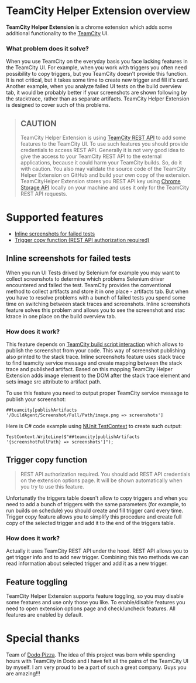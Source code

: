 # TeamCity Helper Extension overview

**TeamCity Helper Extension** is a chrome extension which adds some additional functionality to the [TeamCity](https://www.jetbrains.com/teamcity/) UI.

### What problem does it solve?
When you use TeamCity on the everyday basis you face lacking features in the TeamCity UI. For example, when you work with triggers you often need possibility to copy triggers, but you TeamCity doesn't provide this function. It is not critical, but it takes some time to create new trigger and fill it's card. Another example, when you analyze failed UI tests on the build overview tab, it would be probably better if your screenshots are shown following by the stacktrace, rather than as separate artifacts. TeamCity Helper Extension is designed to cover such of this problems.

> ## CAUTION
> TeamCity Helper Extension is using [TeamCity REST API](https://confluence.jetbrains.com/display/TCD10/REST+API) to add some features to the TeamCity UI. To use such features you should provide credentials to access REST API. Generally it is not very good idea to give the access to your TeamCity REST API to the external applications, because it could harm your TeamCity builds. So, do it with caution. You also may validate the source code of the TeamCity Helper Extension on GitHub and build your own copy of the extension. TeamCityHelper Extension stores you REST API key using [Chrome Storage API](https://developer.chrome.com/extensions/storage) locally on your machine and uses it only for the TeamCity REST API requests.

# Supported features

* [Inline screenshots for failed tests](#Inline-screenshots-for-failed-tests)
* [Trigger copy function (REST API authorization required)](#Trigger-copy-function)


## Inline screenshots for failed tests
When you run UI Tests drived by Selenium for example you may want to collect screenshots to determine which problems Selenium driver encountered and failed the test. TeamCity provides the conventional method to collect artifacts and store it in one place - artifacts tab. But when you have to resolve problems with a bunch of failed tests you spend some time on switching between stack traces and screenshots. Inline screenshots feature solves this problem and allows you to see the screenshot and stac ktrace in one place on the build overview tab.

### How does it work?
This feature depends on [TeamCity build script interaction](https://confluence.jetbrains.com/display/TCD10/Build+Script+Interaction+with+TeamCity) which allows to publish the screenshot from your code. This way of screenshot publishing also printed to the stack trace. Inline screenshots feature uses stack trace to find teamcity service message and create mapping between the stack trace and published artifact. Based on this mapping TeamCity Helper Extension adds image element to the DOM after the stack trace element and sets image src attribute to artifact path.

To use this feature you need to output proper TeamCity service message to publish your screenshot:
```
##teamcity[publishArtifacts '/BuildAgent/Screenshot/Full/Path/image.png => screenshots']
```
Here is C# code example using [NUnit TestContext](https://github.com/nunit/docs/wiki/TestContext) to create such output:
```
TestContext.WriteLine($"##teamcity[publishArtifacts '{screenshotFullPath} => screenshots']");
```

## Trigger copy function

> REST API authorization required. You should add REST API credentials on the extension options page. It will be shown automatically when you try to use this feature.

Unfortunatly the triggers table doesn't allow to copy triggers and when you need to add a bunch of triggers with the same parameters (for example, to run  builds on schedule) you should create and fill trigger card every time. Trigger copy feature allows you to simplify this procedure and create full copy of the selected trigger and add it to the end of the triggers table.

### How does it work?
Actually it uses TeamCity REST API under the hood. REST API allows you to get trigger info and to add new trigger. Combining this two methods we can read information about selected trigger and add it as a new trigger.


## Feature toggling

TeamCity Helper Extension supports feature toggling, so you may disable some features and use only those you like. To enable/disable features you need to open extension options page and check/uncheck features. All features are enabled by default.

# Special thanks
Team of [Dodo Pizza](http://dodofranchise.com). The idea of this project was born while spending hours with TeamCity in Dodo and I have felt all the pains of the TeamCity UI by myself. I am very proud to be a part of such a great company. Guys you are amazing!!!